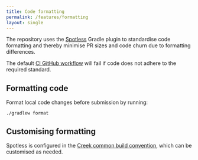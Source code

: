 ```yaml
---
title: Code formatting
permalink: /features/formatting
layout: single
---
```


The repository uses the [Spotless][spotless] Gradle plugin to standardise code formatting and thereby
minimise PR sizes and code churn due to formatting differences.

The default [CI GitHub workflow][buildYml] will fail if code does not adhere to the required standard.

## Formatting code

Format local code changes before submission by running:

```
./gradlew format
```

## Customising formatting

Spotless is configured in the [Creek common build convention][commonConvention], which can be customised as needed.

[spotless]: https://github.com/diffplug/spotless
[buildYml]: https://github.com/creek-service/aggregate-template/blob/main/.github/workflows/build.yml
[commonConvention]: https://github.com/creek-service/aggregate-template/blob/main/buildSrc/src/main/kotlin/creek-common-convention.gradle.kts